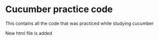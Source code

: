# Cucumber practice code

This contains all the code that was practiced while studying cucumber

New html file is added